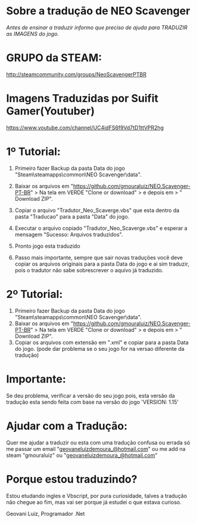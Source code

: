 # Sobre a tradução de NEO Scavenger

_Antes de ensinar a traduzir informo que preciso de ajuda para TRADUZIR as IMAGENS do jogo._

# GRUPO da STEAM:
http://steamcommunity.com/groups/NeoScavengerPTBR

# Imagens Traduzidas por Suifit Gamer(Youtuber)
https://www.youtube.com/channel/UC4idFS6f9Vd7tD1ttVPR2hg

# 1º Tutorial: 
1) Primeiro fazer Backup da pasta Data do jogo "Steam\steamapps\common\NEO Scavenger\data".
2) Baixar os arquivos em "https://github.com/gmouraluiz/NEO.Scavenger-PT-BR" > Na tela em VERDE "Clone or download" > e depois em > " Download ZIP".
3) Copiar o arquivo "Tradutor_Neo_Scaverge.vbs" que esta dentro da pasta "Traducao" para a pasta "Data" do jogo.
4) Executar o arquivo copiado "Tradutor_Neo_Scaverge.vbs" e esperar a mensagem "Sucesso: Arquivos traduzidos".
5) Pronto jogo esta traduzido

6) Passo mais importante, sempre que sair novas traduções você deve copiar os arquivos originais para a pasta Data do jogo e ai sim traduzir, pois o tradutor não sabe sobrescrever o aquivo já traduzido.

# 2º Tutorial:
1) Primeiro fazer Backup da pasta Data do jogo "Steam\steamapps\common\NEO Scavenger\data".
2) Baixar os arquivos em "https://github.com/gmouraluiz/NEO.Scavenger-PT-BR" > Na tela em VERDE "Clone or download" > e depois em > " Download ZIP".
3) Copiar os arquivos com extensão em ".xml" e copiar para a pasta Data do jogo. (pode dar problema se o seu jogo for na versao diferente da tradução)

# Importante:
Se deu problema, verificar a versão do seu jogo pois, esta versão da tradução esta sendo feita com base na versão do jogo 'VERSION: 1.15'

# Ajudar com a Tradução:
Quer me ajudar a traduzir ou esta com uma tradução confusa ou errada só me passar um email "geovaneluizdemoura_@hotmail.com" ou me add na steam "gmouraluiz" ou "geovaneluizdemoura_@hotmail.com"

# Porque estou traduzindo?
Estou etudando ingles e Vbscript, por pura curiosidade, talves a tradução não chegue ao fim, mas vai ser porque já estudei o que estava curioso.



Geovani Luiz, Programador .Net
